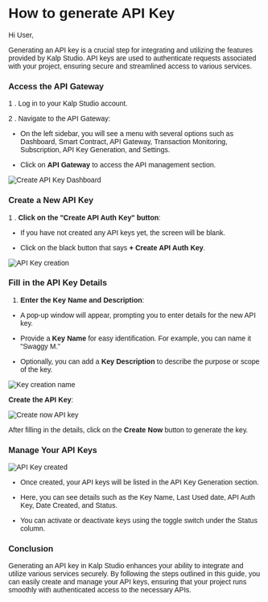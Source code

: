 <style>  body { font-family: "Source Sans 3", sans-serif!important; }</style>

<link  href="https://fonts.googleapis.com/css2?family=Source+Sans+3:ital,wght@0,200..900;1,200..900&display=swap"  rel="stylesheet">  <link  rel="stylesheet"  href="https://fonts.googleapis.com/icon?family=Material+Icons">

# **How to generate API Key**

Hi User,

Generating an API key is a crucial step for integrating and utilizing the features provided by Kalp Studio. API keys are used to authenticate requests associated with your project, ensuring secure and streamlined access to various services.

### **Access the API Gateway**

1 .  Log in to your Kalp Studio account.
    
2 .  Navigate to the API Gateway:
    

-   On the left sidebar, you will see a menu with several options such as Dashboard, Smart Contract, API Gateway, Transaction Monitoring, Subscription, API Key Generation, and Settings.
    
-   Click on **API Gateway** to access the API management section.

![Create API Key Dashboard](https://docs.kalp.studio/~gitbook/image?url=https%3A%2F%2F1148605496-files.gitbook.io%2F%7E%2Ffiles%2Fv0%2Fb%2Fgitbook-x-prod.appspot.com%2Fo%2Fspaces%252F4gkv2XhY4CmWY6Vp0djW%252Fuploads%252FFoV2u8lTICwQH04sxMzS%252Fimage.png%3Falt%3Dmedia%26token%3Dc46970a2-e0a4-4a39-b238-5dc02df15d09&width=768&dpr=4&quality=100&sign=5e3212ae&sv=1)

### **Create a New API Key**

1 .  **Click on the "Create API Auth Key" button**:
    

-   If you have not created any API keys yet, the screen will be blank.
    
-   Click on the black button that says **+ Create API Auth Key**.

![API Key creation](https://docs.kalp.studio/~gitbook/image?url=https%3A%2F%2F1148605496-files.gitbook.io%2F%7E%2Ffiles%2Fv0%2Fb%2Fgitbook-x-prod.appspot.com%2Fo%2Fspaces%252F4gkv2XhY4CmWY6Vp0djW%252Fuploads%252FAFZL4mgiixSNuspoEpHC%252Fimage.png%3Falt%3Dmedia%26token%3D2563ebe2-ca65-4e9d-b983-2db5897cfd8b&width=768&dpr=4&quality=100&sign=a5e9e104&sv=1)

### **Fill in the API Key Details**

1.  **Enter the Key Name and Description**:
    

-   A pop-up window will appear, prompting you to enter details for the new API key.
    
-   Provide a **Key Name** for easy identification. For example, you can name it "Swaggy M."
    
-   Optionally, you can add a **Key Description** to describe the purpose or scope of the key.

![Key creation name](https://docs.kalp.studio/~gitbook/image?url=https%3A%2F%2F1148605496-files.gitbook.io%2F%7E%2Ffiles%2Fv0%2Fb%2Fgitbook-x-prod.appspot.com%2Fo%2Fspaces%252F4gkv2XhY4CmWY6Vp0djW%252Fuploads%252FmXfRMYJa2ivUgazk7lVA%252Fimage.png%3Falt%3Dmedia%26token%3D7f942a32-d9ff-4e70-b82d-630488be7db5&width=768&dpr=4&quality=100&sign=1179d044&sv=1)

**Create the API Key**:

![Create now API key](https://docs.kalp.studio/~gitbook/image?url=https%3A%2F%2F1148605496-files.gitbook.io%2F%7E%2Ffiles%2Fv0%2Fb%2Fgitbook-x-prod.appspot.com%2Fo%2Fspaces%252F4gkv2XhY4CmWY6Vp0djW%252Fuploads%252FJAqwrgc7IRNiylIM2myQ%252Fimage.png%3Falt%3Dmedia%26token%3D10811ee3-3a6c-43b1-b2b6-08e27127851b&width=768&dpr=4&quality=100&sign=730f771d&sv=1)

After filling in the details, click on the **Create Now** button to generate the key.

### **Manage Your API Keys**

![API Key created](https://docs.kalp.studio/~gitbook/image?url=https%3A%2F%2F1148605496-files.gitbook.io%2F%7E%2Ffiles%2Fv0%2Fb%2Fgitbook-x-prod.appspot.com%2Fo%2Fspaces%252F4gkv2XhY4CmWY6Vp0djW%252Fuploads%252Fl8Q53qcdAfBd98vioNwz%252Fimage.png%3Falt%3Dmedia%26token%3D8339f8b7-27f9-4667-89b7-8339f470fc58&width=768&dpr=4&quality=100&sign=8fd084ef&sv=1)

-  Once created, your API keys will be listed in the API Key Generation section.
    
-  Here, you can see details such as the Key Name, Last Used date, API Auth Key, Date Created, and Status.
    
-  You can activate or deactivate keys using the toggle switch under the Status column.
    

### **Conclusion**

Generating an API key in Kalp Studio enhances your ability to integrate and utilize various services securely. By following the steps outlined in this guide, you can easily create and manage your API keys, ensuring that your project runs smoothly with authenticated access to the necessary APIs.